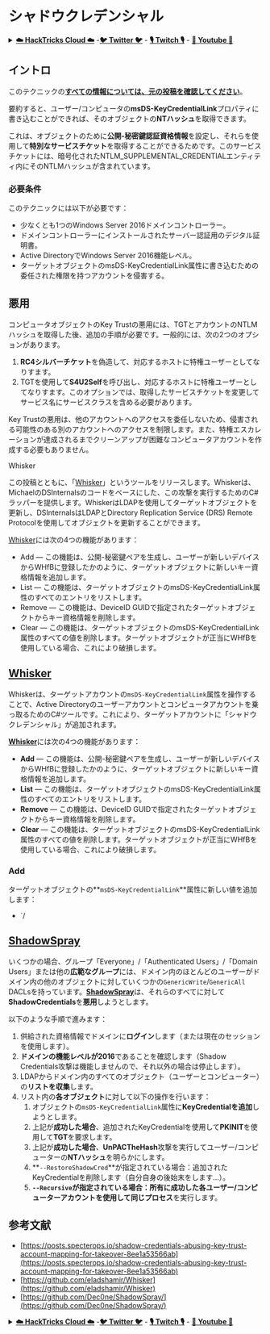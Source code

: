 # シャドウクレデンシャル

<details>

<summary><a href="https://cloud.hacktricks.xyz/pentesting-cloud/pentesting-cloud-methodology"><strong>☁️ HackTricks Cloud ☁️</strong></a> -<a href="https://twitter.com/hacktricks_live"><strong>🐦 Twitter 🐦</strong></a> - <a href="https://www.twitch.tv/hacktricks_live/schedule"><strong>🎙️ Twitch 🎙️</strong></a> - <a href="https://www.youtube.com/@hacktricks_LIVE"><strong>🎥 Youtube 🎥</strong></a></summary>

* **サイバーセキュリティ企業**で働いていますか？ **HackTricksで会社を宣伝**したいですか？または、**最新バージョンのPEASSにアクセスしたり、HackTricksをPDFでダウンロード**したいですか？[**サブスクリプションプラン**](https://github.com/sponsors/carlospolop)をチェックしてください！
* [**The PEASS Family**](https://opensea.io/collection/the-peass-family)を見つけてください。独占的な[**NFT**](https://opensea.io/collection/the-peass-family)のコレクションです。
* [**公式のPEASS＆HackTricksのグッズ**](https://peass.creator-spring.com)を手に入れましょう。
* [**💬**](https://emojipedia.org/speech-balloon/) [**Discordグループ**](https://discord.gg/hRep4RUj7f)または[**telegramグループ**](https://t.me/peass)に**参加**するか、**Twitter**で**フォロー**してください[**🐦**](https://github.com/carlospolop/hacktricks/tree/7af18b62b3bdc423e11444677a6a73d4043511e9/\[https:/emojipedia.org/bird/README.md)[**@carlospolopm**](https://twitter.com/hacktricks_live)**。**
* **ハッキングのトリックを共有するには、[hacktricksリポジトリ](https://github.com/carlospolop/hacktricks)と[hacktricks-cloudリポジトリ](https://github.com/carlospolop/hacktricks-cloud)にPRを提出してください。**

</details>

## イントロ <a href="#3f17" id="3f17"></a>

このテクニックの[**すべての情報については、元の投稿を確認してください**](https://posts.specterops.io/shadow-credentials-abusing-key-trust-account-mapping-for-takeover-8ee1a53566ab)。

要約すると、ユーザー/コンピュータの**msDS-KeyCredentialLink**プロパティに書き込むことができれば、そのオブジェクトの**NTハッシュ**を取得できます。

これは、オブジェクトのために**公開-秘密鍵認証資格情報**を設定し、それらを使用して**特別なサービスチケット**を取得することができるためです。このサービスチケットには、暗号化されたNTLM\_SUPPLEMENTAL\_CREDENTIALエンティティ内にそのNTLMハッシュが含まれています。

### 必要条件 <a href="#2de4" id="2de4"></a>

このテクニックには以下が必要です：

* 少なくとも1つのWindows Server 2016ドメインコントローラー。
* ドメインコントローラーにインストールされたサーバー認証用のデジタル証明書。
* Active DirectoryでWindows Server 2016機能レベル。
* ターゲットオブジェクトのmsDS-KeyCredentialLink属性に書き込むための委任された権限を持つアカウントを侵害する。

## 悪用

コンピュータオブジェクトのKey Trustの悪用には、TGTとアカウントのNTLMハッシュを取得した後、追加の手順が必要です。一般的には、次の2つのオプションがあります。

1. **RC4シルバーチケット**を偽造して、対応するホストに特権ユーザーとしてなりすます。
2. TGTを使用して**S4U2Self**を呼び出し、対応するホストに特権ユーザーとしてなりすます。このオプションでは、取得したサービスチケットを変更してサービス名にサービスクラスを含める必要があります。

Key Trustの悪用は、他のアカウントへのアクセスを委任しないため、侵害される可能性のある別のアカウントへのアクセスを制限します。また、特権エスカレーションが達成されるまでクリーンアップが困難なコンピュータアカウントを作成する必要もありません。

Whisker

この投稿とともに、「[Whisker](https://github.com/eladshamir/Whisker)」というツールをリリースします。Whiskerは、MichaelのDSInternalsのコードをベースにした、この攻撃を実行するためのC#ラッパーを提供します。WhiskerはLDAPを使用してターゲットオブジェクトを更新し、DSInternalsはLDAPとDirectory Replication Service (DRS) Remote Protocolを使用してオブジェクトを更新することができます。

[Whisker](https://github.com/eladshamir/Whisker)には次の4つの機能があります：

* Add — この機能は、公開-秘密鍵ペアを生成し、ユーザーが新しいデバイスからWHfBに登録したかのように、ターゲットオブジェクトに新しいキー資格情報を追加します。
* List — この機能は、ターゲットオブジェクトのmsDS-KeyCredentialLink属性のすべてのエントリをリストします。
* Remove — この機能は、DeviceID GUIDで指定されたターゲットオブジェクトからキー資格情報を削除します。
* Clear — この機能は、ターゲットオブジェクトのmsDS-KeyCredentialLink属性のすべての値を削除します。ターゲットオブジェクトが正当にWHfBを使用している場合、これにより破損します。

## [Whisker](https://github.com/eladshamir/Whisker) <a href="#7e2e" id="7e2e"></a>

Whiskerは、ターゲットアカウントの`msDS-KeyCredentialLink`属性を操作することで、Active Directoryのユーザーアカウントとコンピュータアカウントを乗っ取るためのC#ツールです。これにより、ターゲットアカウントに「シャドウクレデンシャル」が追加されます。

[**Whisker**](https://github.com/eladshamir/Whisker)には次の4つの機能があります：

* **Add** — この機能は、公開-秘密鍵ペアを生成し、ユーザーが新しいデバイスからWHfBに登録したかのように、ターゲットオブジェクトに新しいキー資格情報を追加します。
* **List** — この機能は、ターゲットオブジェクトのmsDS-KeyCredentialLink属性のすべてのエントリをリストします。
* **Remove** — この機能は、DeviceID GUIDで指定されたターゲットオブジェクトからキー資格情報を削除します。
* **Clear** — この機能は、ターゲットオブジェクトのmsDS-KeyCredentialLink属性のすべての値を削除します。ターゲットオブジェクトが正当にWHfBを使用している場合、これにより破損します。

### Add

ターゲットオブジェクトの**`msDS-KeyCredentialLink`**属性に新しい値を追加します：

* `/
## [ShadowSpray](https://github.com/Dec0ne/ShadowSpray/)

いくつかの場合、グループ「Everyone」/「Authenticated Users」/「Domain Users」または他の**広範なグループ**には、ドメイン内のほとんどのユーザーがドメイン内の他のオブジェクトに対していくつかの`GenericWrite`/`GenericAll` DACLsを持っています。[**ShadowSpray**](https://github.com/Dec0ne/ShadowSpray/)は、それらのすべてに対して**ShadowCredentials**を**悪用**しようとします。

以下のような手順で進みます：

1. 供給された資格情報でドメインに**ログイン**します（または現在のセッションを使用します）。
2. **ドメインの機能レベルが2016**であることを確認します（Shadow Credentials攻撃は機能しませんので、それ以外の場合は停止します）。
3. LDAPからドメイン内のすべてのオブジェクト（ユーザーとコンピューター）の**リストを収集**します。
4. リスト内の**各オブジェクト**に対して以下の操作を行います：
   1. オブジェクトの`msDS-KeyCredentialLink`属性に**KeyCredentialを追加**しようとします。
   2. 上記が**成功した場合**、追加されたKeyCredentialを使用して**PKINIT**を使用して**TGT**を要求します。
   3. 上記が**成功した場合**、**UnPACTheHash**攻撃を実行してユーザー/コンピューターの**NTハッシュ**を明らかにします。
   4. **`--RestoreShadowCred`**が指定されている場合：追加されたKeyCredentialを削除します（自分自身の後始末をします...）。
   5. **`--Recursive`**が指定されている場合：所有に成功した各ユーザー/コンピューターアカウントを使用して**同じプロセス**を実行します。

## 参考文献

* [https://posts.specterops.io/shadow-credentials-abusing-key-trust-account-mapping-for-takeover-8ee1a53566ab](https://posts.specterops.io/shadow-credentials-abusing-key-trust-account-mapping-for-takeover-8ee1a53566ab)
* [https://github.com/eladshamir/Whisker](https://github.com/eladshamir/Whisker)
* [https://github.com/Dec0ne/ShadowSpray/](https://github.com/Dec0ne/ShadowSpray/)

<details>

<summary><a href="https://cloud.hacktricks.xyz/pentesting-cloud/pentesting-cloud-methodology"><strong>☁️ HackTricks Cloud ☁️</strong></a> -<a href="https://twitter.com/hacktricks_live"><strong>🐦 Twitter 🐦</strong></a> - <a href="https://www.twitch.tv/hacktricks_live/schedule"><strong>🎙️ Twitch 🎙️</strong></a> - <a href="https://www.youtube.com/@hacktricks_LIVE"><strong>🎥 Youtube 🎥</strong></a></summary>

* **サイバーセキュリティ企業**で働いていますか？ HackTricksであなたの**企業を宣伝**したいですか？または、**最新バージョンのPEASSを入手**したいですか、またはHackTricksを**PDFでダウンロード**したいですか？[**SUBSCRIPTION PLANS**](https://github.com/sponsors/carlospolop)をチェックしてください！
* [**The PEASS Family**](https://opensea.io/collection/the-peass-family)を発見しましょう、私たちの独占的な[**NFT**](https://opensea.io/collection/the-peass-family)のコレクション
* [**公式のPEASS＆HackTricksのグッズ**](https://peass.creator-spring.com)を手に入れましょう
* [**💬**](https://emojipedia.org/speech-balloon/) [**Discordグループ**](https://discord.gg/hRep4RUj7f)または[**telegramグループ**](https://t.me/peass)に**参加**するか、**Twitter**で私を**フォロー**してください[**🐦**](https://github.com/carlospolop/hacktricks/tree/7af18b62b3bdc423e11444677a6a73d4043511e9/\[https:/emojipedia.org/bird/README.md)[**@carlospolopm**](https://twitter.com/hacktricks_live)**.**
* **ハッキングのトリックを共有するには、[hacktricksのリポジトリ](https://github.com/carlospolop/hacktricks)と[hacktricks-cloudのリポジトリ](https://github.com/carlospolop/hacktricks-cloud)にPRを提出**してください。

</details>
